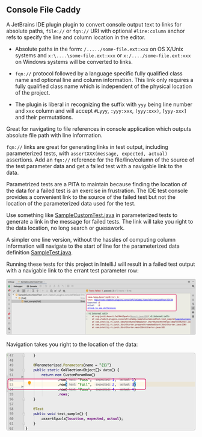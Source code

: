 ## Console File Caddy

A JetBrains IDE plugin plugin to convert console output text to links for absolute paths,
`file://` or `fqn://` URI with optional `#line:column` anchor refs to specify the line and
column location in the editor.

* Absolute paths in the form: `/...../some-file.ext:xxx` on OS X/Unix systems and
  `x:\....\some-file.ext:xxx` or `x:/..../some-file.ext:xxx` on Windows systems will be
  converted to links.

* `fqn://` protocol followed by a language specific fully qualified class name and optional line
  and column information. This link only requires a fully qualified class name which is
  independent of the physical location of the project.

* The plugin is liberal in recognizing the suffix with `yyy` being line number and `xxx` column
  and will accept `#Lyyy`, `:yyy:xxx`, `(yyy:xxx)`, `[yyy-xxx]` and their permutations.

Great for navigating to file references in console application which outputs absolute file path
with line information.

`fqn://` links are great for generating links in test output, including parameterized tests,
with `assertXXX(message, expected, actual)` assertions. Add an `fqn://` reference for the
file/line/column of the source of the test parameter data and get a failed test with a navigable
link to the data.

Parametrized tests are a PITA to maintain because finding the location of the data for a failed
test is an exercise in frustration. The IDE test console provides a convenient link to the
source of the failed test but not the location of the parameterized data used for the test.

Use something like
[SampleCustomTest.java](test/com/vladsch/plugins/consoleFileCaddy/SampleCustomizedTest.java) in
parameterized tests to generate a link in the message for failed tests. The link will take you
right to the data location, no long search or guesswork.

A simpler one line version, without the hassles of computing column information will navigate to
the start of line for the parameterized data definition
[SampleTest.java](test/com/vladsch/plugins/consoleFileCaddy/SampleTest.java).

Running these tests for this project in IntelliJ will result in a failed test output with a
navigable link to the errant test parameter row:

![ScreenShot_TestResults](assets/images/ScreenShot_TestResults.png)

Navigation takes you right to the location of the data:

![ScreenShot_NavigatedLink](assets/images/ScreenShot_NavigatedLink.png)

